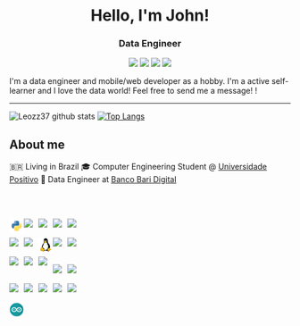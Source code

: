   <h1 align="center">Hello, I'm John!</h1>
  <h3 align="center">Data Engineer</h3>

  <p align="center">
    <a href="https://www.linkedin.com/in/jonathangonsalves/"><img height="30" src="https://image.flaticon.com/icons/svg/174/174857.svg" /></a>
    <a href="https://twitter.com/developedbyjohn"><img height="30" src="https://image.flaticon.com/icons/svg/733/733579.svg" /></a>
    <a href="https://www.instagram.com/jonathangonsalves_/?hl=pt-br"><img height="30" src="https://github.com/WaylonWalker/WaylonWalker/blob/main/icon/instagram.jpg?raw=true" /></a>
    <a href="https://www.youtube.com/channel/UCgaPJd8C4DtGc1oykjhHs2w" ><img height="30" src="https://www.flaticon.com/svg/vstatic/svg/1384/1384060.svg?token=exp=1615834533~hmac=7d18aaeb12066b6afafe1be045d9237b" /></a>
  </p>

  I'm a data engineer and mobile/web developer as a hobby. I'm a active
  self-learner and I love the data world!
  Feel free to send me a message! !
  

  ---
  
![Leozz37 github stats](https://github-readme-stats.vercel.app/api?username=jonathangonsalves&show_icons=true&hide_border=true&count_private=true&include_all_commits=true)
[![Top Langs](https://github-readme-stats.vercel.app/api/top-langs/?username=jonathangonsalves&layout=compact&hide_border=true&count_private=true&hide=vue)](https://github.com/jonathangonsalves?tab=repositories)

  <h2>About me</h2>

  🇧🇷 Living in Brazil
  🎓 Computer Engineering Student @ [Universidade Positivo](https://en.wikipedia.org/wiki/Universidade_Positivo) 
  🏢 Data Engineer at [Banco Bari Digital](https://bancobari.com.br/)

  <br><br />

  <p align="center">
  <img
    align="left"
    width="26px"
    src="https://raw.githubusercontent.com/github/explore/80688e429a7d4ef2fca1e82350fe8e3517d3494d/topics/python/python.png"
  />
  <img
    align="left"
    width="26px"
    src="https://dwglogo.com/wp-content/uploads/2017/09/1300px-Scala_logo.png"
  />
  <img
    align="left"
    width="26px"
    src="https://extendase.files.wordpress.com/2018/05/mongodb.png"
  />
  <img
    align="left"
    width="26px"
    src="https://upload.wikimedia.org/wikipedia/commons/2/29/Postgresql_elephant.svg"
  />
  <img
    align="left"
    width="26px"
    src="https://pngimg.com/uploads/mysql/mysql_PNG23.png"
  />
  <br><br />
  <img
    align="left"
    width="26px"
    src="https://jbasoftware.com/assets/img/software/grafana.png"
  />
  <img
    align="left"
    width="26px"
    src="https://cwiki.apache.org/confluence/download/attachments/145723561/airflow_white_bg.png?api=v2"
  />
  <img
    align="left"
    width="26px"
    src="https://raw.githubusercontent.com/github/explore/80688e429a7d4ef2fca1e82350fe8e3517d3494d/topics/linux/linux.png"
  />
  <img
    align="left"
    width="26px"
    src="https://www.docker.com/sites/default/files/d8/2019-07/Moby-logo.png"
  />
  <img
    align="left"
    width="26px"
    src="https://images.techhive.com/images/article/2014/09/hadoop-elephant-100453407-orig.jpg"
  />
  <br><br />
  <img
    align="left"
    width="26px"
    src="https://upload.wikimedia.org/wikipedia/commons/thumb/f/f3/Apache_Spark_logo.svg/1200px-Apache_Spark_logo.svg.png"
  />
  <img
    align="left"
    width="26px"
    src="https://upload.wikimedia.org/wikipedia/commons/thumb/b/b4/Apache_Sqoop_logo.svg/1280px-Apache_Sqoop_logo.svg.png"
  />
  <img
    align="left"
    width="26px"
    src="https://seeklogo.com/images/F/flask-logo-44C507ABB7-seeklogo.com.png"
  />

  <img
    align="left"
    width="26px"
    src="https://ih1.redbubble.net/image.1057190214.1918/flat,750x1000,075,f.u1.jpg"
  />
  <img
    align="left"
    width="26px"
    src="https://upload.wikimedia.org/wikipedia/commons/3/3e/Android_logo_2019.png"
  />
  <br><br />
  <img
    align="left"
    width="26px"
    src="https://firebase.google.com/downloads/brand-guidelines/PNG/logo-logomark.png?hl=pt"
  />
  <img
    align="left"
    width="26px"
    src="https://www.pngkit.com/png/full/101-1010012_c-programming-icon-c-programming-language-logo.png"
  />
  <img
    align="left"
    width="26px"
    src="https://raw.githubusercontent.com/isocpp/logos/master/cpp_logo.png"
  />
  <img
    align="left"
    width="26px"
    src="https://image.flaticon.com/icons/svg/226/226777.svg"
  />
  <img
    align="left"
    width="26px"
    src="https://www.raspberrypi.org/app/uploads/2011/10/Raspi-PGB001.png"
  />
  <br><br />
  <img
    align="left"
    width="26px"
    src="https://raw.githubusercontent.com/github/explore/80688e429a7d4ef2fca1e82350fe8e3517d3494d/topics/arduino/arduino.png"
  />
</p>
